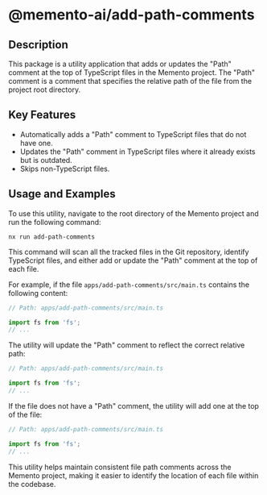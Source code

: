 # @memento-ai/add-path-comments

## Description
This package is a utility application that adds or updates the "Path" comment at the top of TypeScript files in the Memento project. The "Path" comment is a comment that specifies the relative path of the file from the project root directory.

## Key Features
- Automatically adds a "Path" comment to TypeScript files that do not have one.
- Updates the "Path" comment in TypeScript files where it already exists but is outdated.
- Skips non-TypeScript files.

## Usage and Examples
To use this utility, navigate to the root directory of the Memento project and run the following command:

```
nx run add-path-comments
```

This command will scan all the tracked files in the Git repository, identify TypeScript files, and either add or update the "Path" comment at the top of each file.

For example, if the file `apps/add-path-comments/src/main.ts` contains the following content:

```typescript
// Path: apps/add-path-comments/src/main.ts

import fs from 'fs';
// ...
```

The utility will update the "Path" comment to reflect the correct relative path:

```typescript
// Path: apps/add-path-comments/src/main.ts

import fs from 'fs';
// ...
```

If the file does not have a "Path" comment, the utility will add one at the top of the file:

```typescript
// Path: apps/add-path-comments/src/main.ts

import fs from 'fs';
// ...
```

This utility helps maintain consistent file path comments across the Memento project, making it easier to identify the location of each file within the codebase.
